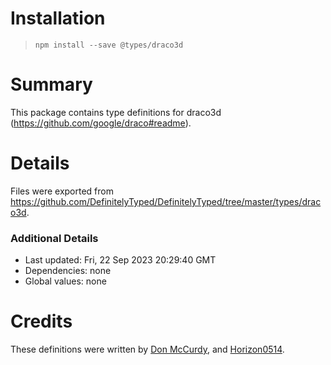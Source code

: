 # Installation
> `npm install --save @types/draco3d`

# Summary
This package contains type definitions for draco3d (https://github.com/google/draco#readme).

# Details
Files were exported from https://github.com/DefinitelyTyped/DefinitelyTyped/tree/master/types/draco3d.

### Additional Details
 * Last updated: Fri, 22 Sep 2023 20:29:40 GMT
 * Dependencies: none
 * Global values: none

# Credits
These definitions were written by [Don McCurdy](https://github.com/donmccurdy), and [Horizon0514](https://github.com/horizon0514).
